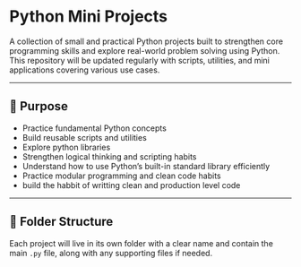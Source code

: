 # Python Mini Projects

A collection of small and practical Python projects built to strengthen core programming skills and explore real-world problem solving using Python.  
This repository will be updated regularly with scripts, utilities, and mini applications covering various use cases.

---

## 🧠 Purpose

- Practice fundamental Python concepts
- Build reusable scripts and utilities
- Explore python libraries
- Strengthen logical thinking and scripting habits
- Understand how to use Python’s built-in standard library efficiently
- Practice modular programming and clean code habits
- build the habbit of writting clean and production level code

---

## 📁 Folder Structure

Each project will live in its own folder with a clear name and contain the main `.py` file, along with any supporting files if needed.

